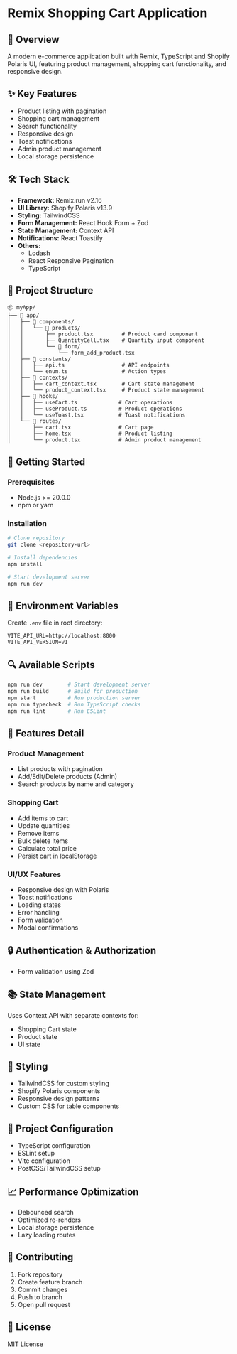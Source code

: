 # Remix Shopping Cart Application

## 🚀 Overview

A modern e-commerce application built with Remix, TypeScript and Shopify Polaris UI, featuring product management, shopping cart functionality, and responsive design.

## ✨ Key Features

- Product listing with pagination
- Shopping cart management
- Search functionality
- Responsive design
- Toast notifications
- Admin product management
- Local storage persistence

## 🛠️ Tech Stack

- **Framework:** Remix.run v2.16
- **UI Library:** Shopify Polaris v13.9
- **Styling:** TailwindCSS
- **Form Management:** React Hook Form + Zod
- **State Management:** Context API
- **Notifications:** React Toastify
- **Others:**
  - Lodash
  - React Responsive Pagination
  - TypeScript

## 📂 Project Structure

```
📦 myApp/
├── 📂 app/
│   ├── 📂 components/
│   │   └── 📂 products/
│   │       ├── product.tsx         # Product card component
│   │       ├── QuantityCell.tsx    # Quantity input component
│   │       └── 📂 form/
│   │           └── form_add_product.tsx
│   ├── 📂 constants/
│   │   ├── api.ts                  # API endpoints
│   │   └── enum.ts                 # Action types
│   ├── 📂 contexts/
│   │   ├── cart_context.tsx        # Cart state management
│   │   └── product_context.tsx     # Product state management
│   ├── 📂 hooks/
│   │   ├── useCart.ts             # Cart operations
│   │   ├── useProduct.ts          # Product operations
│   │   └── useToast.tsx           # Toast notifications
│   └── 📂 routes/
│       ├── cart.tsx               # Cart page
│       ├── home.tsx               # Product listing
│       └── product.tsx            # Admin product management
```

## 🚀 Getting Started

### Prerequisites

- Node.js >= 20.0.0
- npm or yarn

### Installation

```bash
# Clone repository
git clone <repository-url>

# Install dependencies
npm install

# Start development server
npm run dev
```

## 📝 Environment Variables

Create `.env` file in root directory:

```
VITE_API_URL=http://localhost:8000
VITE_API_VERSION=v1
```

## 🔍 Available Scripts

```bash
npm run dev        # Start development server
npm run build      # Build for production
npm start          # Run production server
npm run typecheck  # Run TypeScript checks
npm run lint       # Run ESLint
```

## 🎯 Features Detail

### Product Management

- List products with pagination
- Add/Edit/Delete products (Admin)
- Search products by name and category

### Shopping Cart

- Add items to cart
- Update quantities
- Remove items
- Bulk delete items
- Calculate total price
- Persist cart in localStorage

### UI/UX Features

- Responsive design with Polaris
- Toast notifications
- Loading states
- Error handling
- Form validation
- Modal confirmations

## 🔒 Authentication & Authorization

- Form validation using Zod

## 📚 State Management

Uses Context API with separate contexts for:

- Shopping Cart state
- Product state
- UI state

## 🎨 Styling

- TailwindCSS for custom styling
- Shopify Polaris components
- Responsive design patterns
- Custom CSS for table components

## 🔧 Project Configuration

- TypeScript configuration
- ESLint setup
- Vite configuration
- PostCSS/TailwindCSS setup

## 📈 Performance Optimization

- Debounced search
- Optimized re-renders
- Local storage persistence
- Lazy loading routes

## 🤝 Contributing

1. Fork repository
2. Create feature branch
3. Commit changes
4. Push to branch
5. Open pull request

## 📄 License

MIT License
